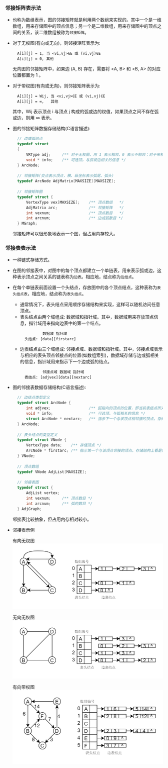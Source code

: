 
### 邻接矩阵表示法

- 也称为数组表示，图的邻接矩阵就是利用两个数组来实现的。其中一个是一维数组，用来存储图中的顶点信息；另一个是二维数组，用来存储图中的顶点之间的关系，该二维数组被称为`邻接矩阵`。

- 对于无权图(有向或无向)，则邻接矩阵表示为:
  ```shell
    A[i][j] = 1, 当 <vi,vj>∈E 或 (vi,vj)∈E
    A[i][j] = 0, 其他
  ```
  无向图的邻接矩阵中，如果边 (A, B) 存在，需要将 <A, B> 和 <B, A> 的对应位置都置为 1 。
- 对于带权图(有向或无向)，则邻接矩阵表示为:
  ```shell
    A[i][j] = Wij, 当 <vi,vj>∈E 或 (vi,vj)∈E
    A[i][j] = ∞,   其他
  ```
  其中，Wij 表示顶点 i 与顶点 j 构成的弧或边的权值，如果顶点之间不存在弧或边，则用 ∞ 表示。
- 图的邻接矩阵数据存储结构(C语言描述):
  ```c
    // 边或弧结点
    typedef struct
    {
        VRType adj;     /** 对于无权图，用 1 表示相邻，0 表示不相邻；对于带权图，存储权值 */
        void * info;    /** 可选顶。与弧或边相关的信息 */
    } ArcNode;
    
    // 邻接矩阵(交点表示顶点，横、纵坐标表示弧尾、弧头)
    typedef ArcNode AdjMatrix[MAXSIZE][MAXSIZE];
    
    // 邻接矩阵图
    typedef struct {
        VertexType vex[MAXSIZE];    /** 顶点数组   */
        AdjMatrix arc;              /** 邻接矩阵   */
        int vexnum;                 /** 顶点数目   */
        int arcnum;                 /** 边或弧数目 */
    } MGraph;
  ```
  邻接矩阵可以很形象地表示一个图，但占用内存较大。

### 邻接表表示法

- 一种链式存储方式。
- 在图的邻接表中，对图中的每个顶点都建立一个单链表，用来表示弧或边，这种表示顶点之间关系的链表称为`边表`。相应地，结点称为`边结点`。
- 在每个单链表前面设置一个头结点，存放图中的各个顶点结点，这种表称为`表头结点表`，相应地，结点称为`表头结点`。
    + 通常情况下，表头结点采用顺序存储结构来实现，这样可以随机访问任意顶点。
    + 表头结点由两个域组成: 数据域和指针域。其中，数据域用来存放顶点信息，指针域用来指向边表中的第一个结点。
      ```shell
                数据域 指针域
        头结点: [data][firstarc]
      ```
    + 边表结点由三个域组成: 邻接点域、数据域和指针域。其中，邻接点域表示与相应的表头顶点邻接点的位置(如数组索引)，数据域存储与边或弧相关的信息，指针域用来指示下一个边或弧的结点。
      ```shell
                邻接点域 数据域 指针域
        表结点: [adjvex][data][nextarc]
      ```
- 图的邻接表数据存储结构(C语言描述):
  ```c
    // 边结点类型定义
    typedef struct ArcNode {
        int adjvex;                 /** 弧指向的顶点的位置，即当前表结点所对应的某个邻接点 */
        void * info;                /** 可选顶。与弧相关的信息 */
        struct ArcNode * nextarc;   /** 指示下一个与该顶点相邻接的顶点。存储结构上看是下一个边结点 */
    } ArcNode;
    
    // 表头结点的类型定义
    typedef struct VNode {
        VertexType data;    /** 存储顶点 */
        ArcNode * firstarc; /** 指示第一个与该顶点邻接的顶点。存储结构上看是第一个边结点 */
    } VNode;
    
    // 顶点数组
    typedef VNode AdjList[MAXSIZE];
    
    // 邻接表图
    typedef struct {
        AdjList vertex;
        int vexnum;     /** 顶点数目 */
        int arcnum;     /** 弧的数目 */
    } AdjGraph;
  ```
  邻接表比较抽象，但占用内存相对较小。
- 邻接表示例
  
  有向无权图
  ![有向无权图](img/有向无权图.png)

  无向无权图
  ![无向无权图](img/无向无权图.png)

  有向带权图
  ![有向带权图](img/有向带权图.png)

